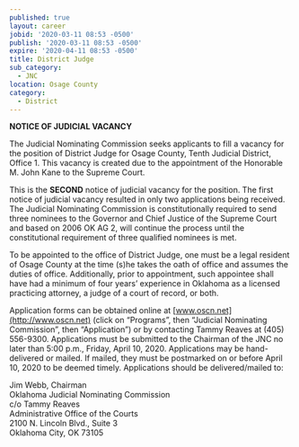 ```yaml
---
published: true
layout: career
jobid: '2020-03-11 08:53 -0500'
publish: '2020-03-11 08:53 -0500'
expire: '2020-04-11 08:53 -0500'
title: District Judge
sub_category:
  - JNC
location: Osage County
category:
  - District
---
```

**NOTICE OF JUDICIAL VACANCY**

The Judicial Nominating Commission seeks applicants to fill a vacancy for the position of District Judge for Osage County, Tenth Judicial District, Office 1. This vacancy is created due to the appointment of the Honorable M. John Kane to the Supreme Court.

This is the **SECOND** notice of judicial vacancy for the position.  The first notice of judicial vacancy resulted in only two applications being received.  The Judicial Nominating Commission is constitutionally required to send three nominees to the Governor and Chief Justice of the Supreme Court and based on 2006 OK AG 2, will continue the process until the constitutional requirement of three qualified nominees is met.

To be appointed to the office of District Judge, one must be a legal resident of Osage County at the time (s)he takes the oath of office and assumes the duties of office. Additionally, prior to appointment, such appointee shall have had a minimum of four years’ experience in Oklahoma as a licensed practicing attorney, a judge of a court of record, or both.

Application forms can be obtained online at [www.oscn.net](http://www.oscn.net) (click on “Programs”, then “Judicial Nominating Commission”, then “Application”) or by contacting Tammy Reaves at (405) 556-9300. Applications must be submitted to the Chairman of the JNC no later than 5:00 p.m., Friday, April 10, 2020.  Applications may be hand-delivered or mailed.  If mailed, they must be postmarked on or before April 10, 2020 to be deemed timely.  Applications should be delivered/mailed to:  


Jim Webb, Chairman  
Oklahoma Judicial Nominating Commission  
c/o Tammy Reaves  
Administrative Office of the Courts  
2100 N. Lincoln Blvd., Suite 3  
Oklahoma City, OK 73105
